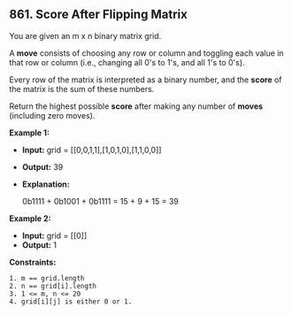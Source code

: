 ## 861. Score After Flipping Matrix

You are given an m x n binary matrix grid.

A **move** consists of choosing any row or column and toggling each value in that row or column (i.e., changing all 0's to 1's, and all 1's to 0's).

Every row of the matrix is interpreted as a binary number, and the **score** of the matrix is the sum of these numbers.

Return the highest possible **score** after making any number of **moves** (including zero moves).

**Example 1:**

- **Input:** grid = [[0,0,1,1],[1,0,1,0],[1,1,0,0]]
- **Output:** 39
- **Explanation:**

  0b1111 + 0b1001 + 0b1111 = 15 + 9 + 15 = 39

**Example 2:**

- **Input:** grid = [[0]]
- **Output:** 1

**Constraints:**

    1. m == grid.length
    2. n == grid[i].length
    3. 1 <= m, n <= 20
    4. grid[i][j] is either 0 or 1.
